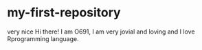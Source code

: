 # my-first-repository
very nice 
Hi there!
I am O691, I am very jovial and loving and I love Rprogramming language.
